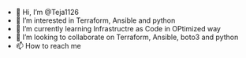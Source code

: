 - 👋 Hi, I’m @Teja1126
- 👀 I’m interested in Terraform, Ansible and python
- 🌱 I’m currently learning Infrastructre as Code in OPtimized way
- 💞️ I’m looking to collaborate on Terraform, Ansible, boto3 and python
- 📫 How to reach me 
<!---
Teja1126/Teja1126 is a ✨ special ✨ repository because its `README.md` (this file) appears on your GitHub profile.
You can click the Preview link to take a look at your changes.
--->
